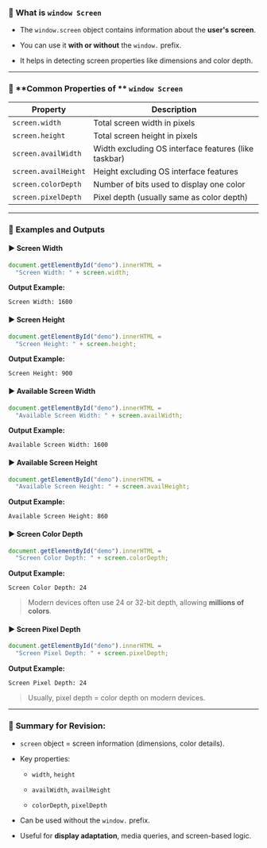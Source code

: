 ### 📏 **What is** `window Screen`

- The `window.screen` object contains information about the **user's screen**.
    
- You can use it **with or without** the `window.` prefix.
    
- It helps in detecting screen properties like dimensions and color depth.
    

---

### 🔹 **Common Properties of ** `window Screen`

|Property|Description|
|---|---|
|`screen.width`|Total screen width in pixels|
|`screen.height`|Total screen height in pixels|
|`screen.availWidth`|Width excluding OS interface features (like taskbar)|
|`screen.availHeight`|Height excluding OS interface features|
|`screen.colorDepth`|Number of bits used to display one color|
|`screen.pixelDepth`|Pixel depth (usually same as color depth)|

---

### 📃 **Examples and Outputs**

#### ▶️ Screen Width

```javascript
document.getElementById("demo").innerHTML =
  "Screen Width: " + screen.width;
```

**Output Example:**

```
Screen Width: 1600
```

#### ▶️ Screen Height

```javascript
document.getElementById("demo").innerHTML =
  "Screen Height: " + screen.height;
```

**Output Example:**

```
Screen Height: 900
```

#### ▶️ Available Screen Width

```javascript
document.getElementById("demo").innerHTML =
  "Available Screen Width: " + screen.availWidth;
```

**Output Example:**

```
Available Screen Width: 1600
```

#### ▶️ Available Screen Height

```javascript
document.getElementById("demo").innerHTML =
  "Available Screen Height: " + screen.availHeight;
```

**Output Example:**

```
Available Screen Height: 860
```

#### ▶️ Screen Color Depth

```javascript
document.getElementById("demo").innerHTML =
  "Screen Color Depth: " + screen.colorDepth;
```

**Output Example:**

```
Screen Color Depth: 24
```

> Modern devices often use 24 or 32-bit depth, allowing **millions of colors**.

#### ▶️ Screen Pixel Depth

```javascript
document.getElementById("demo").innerHTML =
  "Screen Pixel Depth: " + screen.pixelDepth;
```

**Output Example:**

```
Screen Pixel Depth: 24
```

> Usually, pixel depth = color depth on modern devices.

---

### 📅 **Summary for Revision:**

- `screen` object = screen information (dimensions, color details).
    
- Key properties:
    
    - `width`, `height`
        
    - `availWidth`, `availHeight`
        
    - `colorDepth`, `pixelDepth`
        
- Can be used without the `window.` prefix.
    
- Useful for **display adaptation**, media queries, and screen-based logic.